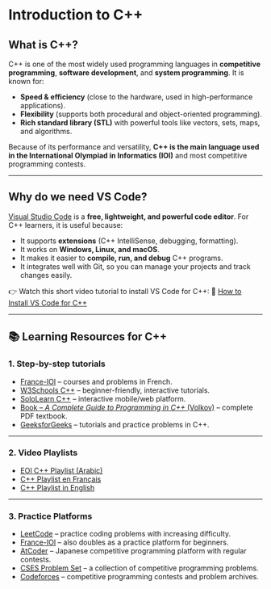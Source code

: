 # Introduction to C++

## What is C++?

C++ is one of the most widely used programming languages in **competitive programming**, **software development**, and **system programming**.
It is known for:

* **Speed & efficiency** (close to the hardware, used in high-performance applications).
* **Flexibility** (supports both procedural and object-oriented programming).
* **Rich standard library (STL)** with powerful tools like vectors, sets, maps, and algorithms.

Because of its performance and versatility, **C++ is the main language used in the International Olympiad in Informatics (IOI)** and most competitive programming contests.

---

## Why do we need VS Code?

[Visual Studio Code](https://code.visualstudio.com/) is a **free, lightweight, and powerful code editor**.
For C++ learners, it is useful because:

* It supports **extensions** (C++ IntelliSense, debugging, formatting).
* It works on **Windows, Linux, and macOS**.
* It makes it easier to **compile, run, and debug** C++ programs.
* It integrates well with Git, so you can manage your projects and track changes easily.

👉 Watch this short video tutorial to install VS Code for C++:
🎥 [How to Install VS Code for C++](https://www.youtube.com/watch?v=1PBD5qFWdq8)

---

## 📚 Learning Resources for C++

### 1. **Step-by-step tutorials**

* [France-IOI](https://www.france-ioi.org/algo/chapters.php) – courses and problems in French.
* [W3Schools C++](https://www.w3schools.com/cpp/default.asp) – beginner-friendly, interactive tutorials.
* [SoloLearn C++](https://www.sololearn.com/) – interactive mobile/web platform.
* [Book – *A Complete Guide to Programming in C++* (Volkov)](https://www.idpoisson.fr/volkov/C++.pdf) – complete PDF textbook.
* [GeeksforGeeks](https://www.geeksforgeeks.org/c-plus-plus/) – tutorials and practice problems in C++.


---

### 2. **Video Playlists**

* [EOI C++ Playlist (Arabic)](https://www.youtube.com/playlist?list=PL9EDJ_xXVDefJS3UVQRb-yfXjWpWfqaMj)
* [C++ Playlist en Français](https://www.youtube.com/watch?v=f3UVQPbw32w&list=PLrSOXFDHBtfFKOzlm5iCBeXDTLxXdmxpx)
* [C++ Playlist in English](https://www.youtube.com/watch?v=lPd13fsU-CQ&list=PLzMcBGfZo4-lmGC8VW0iu6qfMHjy7gLQ3)

---

### 3. **Practice Platforms**

* [LeetCode](https://leetcode.com/) – practice coding problems with increasing difficulty.
* [France-IOI](https://www.france-ioi.org/) – also doubles as a practice platform for beginners.
* [AtCoder](https://atcoder.jp/) – Japanese competitive programming platform with regular contests.
* [CSES Problem Set](https://cses.fi/problemset/) – a collection of competitive programming problems.
* [Codeforces](https://codeforces.com/) – competitive programming contests and problem archives.
